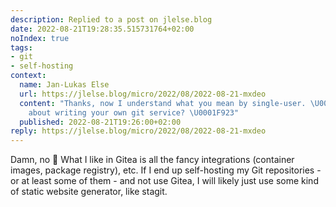 ```yaml
---
description: Replied to a post on jlelse.blog
date: 2022-08-21T19:28:35.515731764+02:00
noIndex: true
tags:
- git
- self-hosting
context:
  name: Jan-Lukas Else
  url: https://jlelse.blog/micro/2022/08/2022-08-21-mxdeo
  content: "Thanks, now I understand what you mean by single-user. \U0001F60A What
    about writing your own git service? \U0001F923"
  published: 2022-08-21T19:26:00+02:00
reply: https://jlelse.blog/micro/2022/08/2022-08-21-mxdeo
---
```


Damn, no 🤣 What I like in Gitea is all the fancy integrations (container images, package registry), etc. If I end up self-hosting my Git repositories - or at least some of them - and not use Gitea, I will likely just use some kind of static website generator, like stagit.
